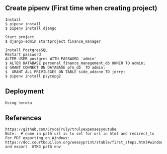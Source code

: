 


## Create pipenv (First time when creating project)
```
Install
$ pipenv install
$ pipenv install django
```
```
Start project
$ django-admin startproject finance_manager
```

```
Install PostgresSQL
Restart password
ALTER USER postgres WITH PASSWORD 'admin'
$ ALTER DATABASE personal_finance_management_db OWNER TO admin;
$ GRANT CONNECT ON DATABASE pfm_db  TO admin;
$  GRANT ALL PRIVILEGES ON TABLE side_adzone TO jerry;
$ pipenv install psycopg2
```


## Deployment 
```
Using heroku
```


## References

```
https://github.com/CryceTruly/trulyexpensesyoutube
Note:  # name in path url is to set for url in html and redirect_to
For PDF exporting on Windows: https://doc.courtbouillon.org/weasyprint/stable/first_steps.html#windows and export  GTK3 path env
```